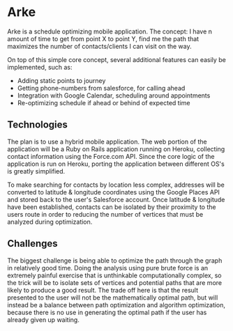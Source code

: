 Arke
====
Arke is a schedule optimizing mobile application.
The concept: I have n amount of time to get from point X to point Y, find me the path that maximizes the number of contacts/clients I can visit on the way.  

On top of this simple core concept, several additional features can easily be implemented, such as:
* Adding static points to journey
* Getting phone-numbers from salesforce, for calling ahead
* Integration with Google Calendar, scheduling around appointments
* Re-optimizing schedule if ahead or behind of expected time


Technologies
------------

The plan is to use a hybrid mobile application.  The web portion of the application will be a Ruby on Rails application running on Heroku, collecting contact information using the Force.com API.  Since the core logic of the application is run on Heroku, porting the application between different OS's is greatly simplified.

To make searching for contacts by location less complex, addresses will be converted to latitude & longitude coordinates using the Google Places API and stored back to the user's Salesforce account. Once latitude & longitude have been established, contacts can be isolated by their proximity to the users route in order to reducing the number of vertices that must be analyzed during optimization.

Challenges
-----------

The biggest challenge is being able to optimize the path through the graph in relatively good time.  Doing the analysis using pure brute force is an extremely painful exercise that is unthinkable computationally complex, so the trick will be to isolate sets of vertices and potential paths that are more likely to produce a good result.  The trade off here is that the result presented to the user will not be the mathematically optimal path, but will instead be a balance between path optimization and algorithm optimization, because there is no use in generating the optimal path if the user has already given up waiting.
